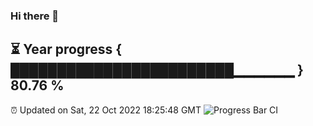 ### Hi there 👋
⏳ Year progress { ████████████████████████▁▁▁▁▁▁ } 80.76 %
---
⏰ Updated on Sat, 22 Oct 2022 18:25:48 GMT
![Progress Bar CI](https://github.com/liununu/liununu/workflows/Progress%20Bar%20CI/badge.svg)
